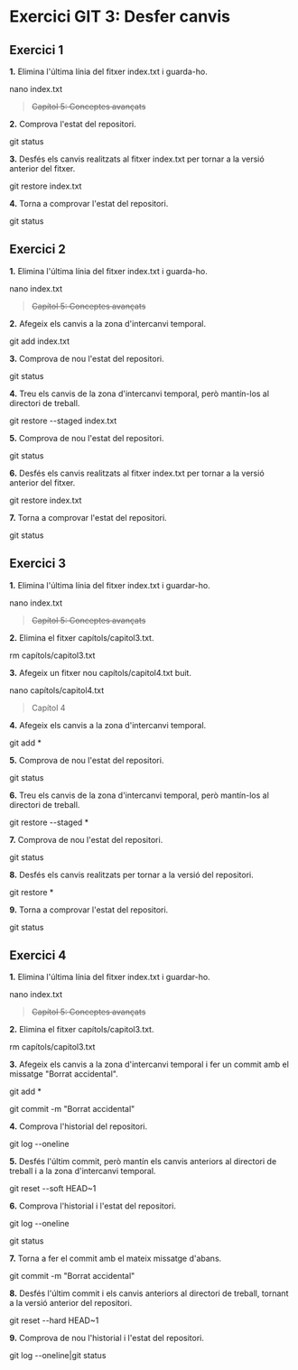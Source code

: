 **Exercici GIT 3: Desfer canvis**
=

**Exercici 1**
-

**1.** Elimina l'última línia del fitxer index.txt i guarda-ho.

nano index.txt

> ~~Capítol 5: Conceptes avançats~~

**2.** Comprova l'estat del repositori.

git status

**3.** Desfés els canvis realitzats al fitxer index.txt per tornar a la versió anterior del fitxer.

git restore index.txt

**4.** Torna a comprovar l'estat del repositori.

git status


**Exercici 2**
-

**1.** Elimina l'última línia del fitxer index.txt i guarda-ho.

nano index.txt

> ~~Capítol 5: Conceptes avançats~~

**2.** Afegeix els canvis a la zona d'intercanvi temporal.

git add index.txt

**3.** Comprova de nou l'estat del repositori.

git status

**4.** Treu els canvis de la zona d'intercanvi temporal, però mantín-los al directori de treball.

git restore --staged index.txt

**5.** Comprova de nou l'estat del repositori.

git status

**6.** Desfés els canvis realitzats al fitxer index.txt per tornar a la versió anterior del fitxer.

git restore index.txt

**7.** Torna a comprovar l'estat del repositori.

git status


**Exercici 3**
-

**1.** Elimina l'última línia del fitxer index.txt i guardar-ho.

nano index.txt

> ~~Capítol 5: Conceptes avançats~~

**2.** Elimina el fitxer capítols/capitol3.txt.

rm capítols/capitol3.txt

**3.** Afegeix un fitxer nou capítols/capitol4.txt buit.

nano capítols/capitol4.txt

> Capítol 4

**4.** Afegeix els canvis a la zona d'intercanvi temporal.

git add *

**5.** Comprova de nou l'estat del repositori.

git status

**6.** Treu els canvis de la zona d'intercanvi temporal, però mantín-los al directori de treball.

git restore --staged *

**7.** Comprova de nou l'estat del repositori.

git status

**8.** Desfés els canvis realitzats per tornar a la versió del repositori.

git restore *

**9.** Torna a comprovar l'estat del repositori.

git status


**Exercici 4**
-

**1.** Elimina l'última línia del fitxer index.txt i guardar-ho.

nano index.txt

> ~~Capítol 5: Conceptes avançats~~

**2.** Elimina el fitxer capítols/capitol3.txt.

rm capítols/capitol3.txt

**3.** Afegeix els canvis a la zona d'intercanvi temporal i fer un commit amb el missatge "Borrat accidental".

git add *

git commit -m "Borrat accidental"

**4.** Comprova l'historial del repositori.

git log --oneline

**5.** Desfés l'últim commit, però mantín els canvis anteriors al directori de treball i a la zona d'intercanvi temporal.

git reset --soft HEAD~1

**6.** Comprova l'historial i l'estat del repositori.

git log --oneline

git status

**7.** Torna a fer el commit amb el mateix missatge d'abans.

git commit -m "Borrat accidental"

**8.** Desfés l'últim commit i els canvis anteriors al directori de treball, tornant a la versió anterior del repositori.

git reset --hard HEAD~1

**9.** Comprova de nou l'historial i l'estat del repositori.

git log --oneline\|git status
